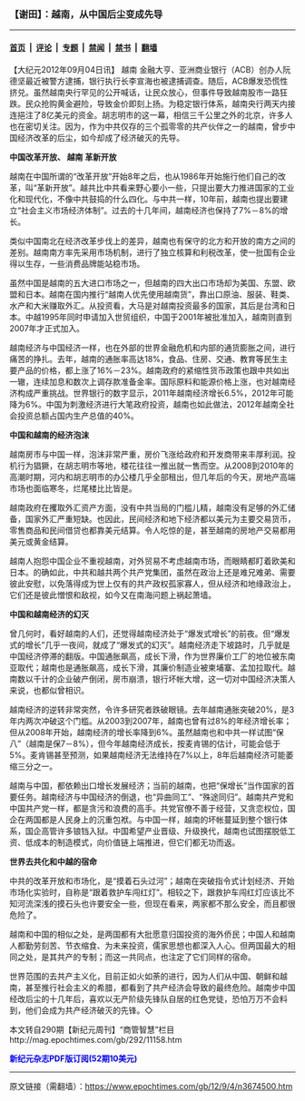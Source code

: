 ### 【谢田】：越南，从中国后尘变成先导

---

#### [首页](../../../..?n3674500) &nbsp;|&nbsp; [评论](../../../../../epoch-comment?n3674500) &nbsp;|&nbsp; [专题](../../../../../epoch-special?n3674500) &nbsp;|&nbsp; [禁闻](../../../../../epoch-news?n3674500) &nbsp;|&nbsp; [禁书](../../../../../books?n3674500) &nbsp;|&nbsp; [翻墙](https://github.com/gfw-breaker/nogfw/blob/master/README.md?n3674500)


<div class="post_content" id="artbody" itemprop="articleBody">
 <!-- article content begin -->
 <p>
  【大纪元2012年09月04日讯】
  <ok href="https://www.epochtimes.com/gb/tag/%E8%B6%8A%E5%8D%97.html">
   越南
  </ok>
  金融大亨、亚洲商业银行（ACB）创办人阮德坚最近被警方逮捕，银行执行长李宣海也被逮捕调查。随后，ACB爆发恐慌性挤兑。虽然越南央行罕见的公开喊话，让民众放心，但事件导致越南股市一路狂跌。民众抢购黄金避险，导致金价即刻上扬。为稳定银行体系，越南央行两天内接连挹注了8亿美元的资金。胡志明市的这一幕，相信三千公里之外的北京，许多人也在密切关注。因为，作为中共仅存的三个孤零零的共产伙伴之一的越南，曾步中国经济改革的后尘，如今却成了经济破灭的先导。
 </p>
 <p>
  <b>
   中国改革开放、
   <ok href="https://www.epochtimes.com/gb/tag/%E8%B6%8A%E5%8D%97.html">
    越南
   </ok>
   革新开放
  </b>
 </p>
 <p>
  越南在中国所谓的“改革开放”开始8年之后，也从1986年开始施行他们自己的改革，叫“革新开放”。越共比中共看来野心要小一些，只提出要大力推进国家的工业化和现代化，不像中共鼓捣的什么四化。与中共一样，10年前，越南也提出要建立“社会主义市场经济体制”。过去的十几年间，越南经济也保持了7%－8%的增长。
 </p>
 <p>
  类似中国南北在经济改革步伐上的差异，越南也有保守的北方和开放的南方之间的差别。越南南方率先采用市场机制，进行了独立核算和利税改革，使一批国有企业得以生存，一些消费品牌能站稳市场。
 </p>
 <p>
  虽然中国是越南的五大进口市场之一，但越南的四大出口市场却为美国、东盟、欧盟和日本。越南在国内推行“越南人优先使用越南货”，靠出口原油、服装、鞋类、水产和大米赚取外汇。从投资看，大马是对越南投资最多的国家，其后是台湾和日本。中越1995年同时申请加入世贸组织，中国于2001年被批准加入，越南则直到2007年才正式加入。
 </p>
 <p>
  越南经济与中国经济一样，也在外部的世界金融危机和内部的通货膨胀之间，进行痛苦的挣扎。去年，越南的通胀率高达18%，食品、住房、交通、教育等民生主要产品的价格，都上涨了16%－23%。越南政府的紧缩性货币政策也跟中共如出一辙，连续加息和数次上调存款准备金率。国际原料和能源价格上涨，也对越南经济构成严重挑战。世界银行的数字显示，2011年越南经济增长6.5%，2012年可能降为6%。中国为刺激经济进行大笔政府投资，越南也如此做法，2012年越南全社会投资总额占国内生产总值的40%。
 </p>
 <p>
  <b>
   中国和越南的经济泡沫
  </b>
 </p>
 <p>
  越南房市与中国一样，泡沫非常严重，房价飞涨给政府和开发商带来丰厚利润。投机行为猖獗，在胡志明市等地，楼花往往一推出就一售而空。从2008到2010年的高潮时期，河内和胡志明市的办公楼几乎全部租出，但几年后的今天，房地产高端市场也面临寒冬，烂尾楼比比皆是。
 </p>
 <p>
  越南政府在攫取外汇资产方面，没有中共当局的门槛儿精，越南没有足够的外汇储备，国家外汇严重短缺。也因此，民间经济和地下经济都以美元为主要交易货币，零售商品和民间借贷也都靠美元结算。令人吃惊的是，甚至越南的房地产交易都用美元或黄金结算。
 </p>
 <p>
  越南人抱怨中国企业不重视越南，对外贸易不考虑越南市场，而眼睛都盯着欧美和日本。的确如此，中共和越共两个共产党集团，虽然在政治上还是难兄难弟、需要彼此安慰，以免落得成为世上仅有的共产政权孤家寡人，但从经济和地缘政治上，它们还是彼此憎恨和敌视，如今又在南海问题上祸起萧墙。
 </p>
 <p>
  <b>
   中国和越南经济的幻灭
  </b>
 </p>
 <p>
  曾几何时，看好越南的人们，还觉得越南经济处于“爆发式增长”的前夜。但“爆发式的增长”几乎一夜间，就成了“爆发式的幻灭”。越南经济走下坡路时，几乎就是中国经济停滞的翻版。中国通胀飙高，成长下滑，作为世界廉价工厂的地位被东南亚取代；越南也是通胀飙高，成长下滑，其廉价制造业被柬埔寨、孟加拉取代。越南数以千计的企业破产倒闭，房市崩溃，银行坏帐大增，这一切对中国经济决策人来说，也都似曾相识。
 </p>
 <p>
  越南经济的逆转非常突然，令许多研究者跌破眼镜。去年越南通胀突破20%，是3年内两次冲破这个门槛。从2003到2007年，越南也曾有过8%的年经济增长率；但从2008年开始，越南经济的增长率降到6%。虽然越南也和中共一样试图“保八”（越南是保7－8%），但今年越南经济成长，按麦肯锡的估计，可能会低于5%。麦肯锡甚至预测，如果越南经济无法维持在7%以上，8年后越南经济可能萎缩三分之一。
 </p>
 <p>
  越南与中国，都依赖出口增长发展经济；当前的越南，也把“保增长”当作国家的首要任务。越南经济与中国经济的倒退，也“异曲同工”、“殊途同归”。越南共产党和中国共产党一样，都是贪污和浪费的高手。共党官僚不善于经营，又贪恋权位，国企在两国都是人民身上的沉重包袱。与中国一样，越南的坏帐蔓延到整个银行体系，国企高管许多锒铛入狱。中国希望产业晋级、升级换代，越南也试图摆脱低工资、低成本的制造模式，向价值链上端推进，但它们都无功而返。
 </p>
 <p>
  <b>
   世界去共化和中越的宿命
  </b>
 </p>
 <p>
  中共的改革开放和市场化，是“摸着石头过河”；越南在突破指令式计划经济、开始市场化实验时，自称是“跟着救护车闯红灯”。相较之下，跟救护车闯红灯应该比不知河流深浅的摸石头也许要安全一些，但现在看来，两家都不那么安全，而且都很危险了。
 </p>
 <p>
  越南和中国的相似之处，是两国都有大批愿意归国投资的海外侨民；中国人和越南人都勤劳刻苦、节衣缩食、为未来投资，儒家思想也都深入人心。但两国最大的相同之处，是其共产的专制；而这一共同点，也注定了它们同样的宿命。
 </p>
 <p>
  世界范围的去共产主义化，目前正如火如荼的进行，因为人们从中国、朝鲜和越南，甚至推行社会主义的希腊，都看到了共产经济会导致的最终危险。越南步中国经改后尘的十几年后，喜欢以无产阶级先锋队自居的红色党徒，恐怕万万不会料到，他们会成为共产经济破灭的先锋。◇
 </p>
 <p>
  本文转自290期【新纪元周刊】“商管智慧”栏目
  <br/>
  <ok href=" http://mag.epochtimes.com/gb/292/11158.htm " target="_blank">
   http://mag.epochtimes.com/gb/292/11158.htm
  </ok>
 </p>
 <p>
  <ok href="http://mag.epochtimes.com/pdfmag/home.html">
   <font color="blue">
    <b>
     新纪元杂志PDF版订阅(52期10美元)
    </b>
   </font>
  </ok>
 </p>
 <!-- article content end -->
 <div id="below_article_ad">
 </div>
</div>


---

原文链接（需翻墙）：https://www.epochtimes.com/gb/12/9/4/n3674500.htm